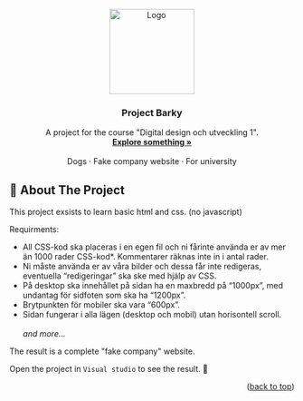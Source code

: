 
<br />
<div align="center">
  <a href="https://media0.giphy.com/media/v1.Y2lkPTc5MGI3NjExODc0MDIzNWpkZG16MjFzZmV6djE1cGxjY3U3Y3Y1Nmd5MWF1eXZibSZlcD12MV9pbnRlcm5hbF9naWZfYnlfaWQmY3Q9cw/WFEpbNDqjs312EZ06H/giphy.webp">
    <img src="https://i.giphy.com/media/v1.Y2lkPTc5MGI3NjExODc0MDIzNWpkZG16MjFzZmV6djE1cGxjY3U3Y3Y1Nmd5MWF1eXZibSZlcD12MV9pbnRlcm5hbF9naWZfYnlfaWQmY3Q9cw/WFEpbNDqjs312EZ06H/giphy.gif" alt="Logo" width="150" height="150">
  </a>

  <h3 align="center">Project Barky</h3>

  <p align="center">
    A project for the course "Digital design och utveckling 1".
    <br />
    <a href="https://www.youtube.com/watch?v=dQw4w9WgXcQ"><strong>Explore something »</strong></a>
    <br />
    <br />
    <a>Dogs</a>
    ·
    <a>Fake company website</a>
    ·
    <a>For university</a>
  </p>
</div>


<!-- ABOUT THE PROJECT -->
## 🐶 About The Project

This project exsists to learn basic html and css. (no javascript)

Requirments:
* All CSS-kod ska placeras i en egen fil och ni fårinte använda er av mer än 1000 rader CSS-kod*.
Kommentarer räknas inte in i antal rader. 
* Ni måste använda er av våra bilder och dessa får inte redigeras, eventuella “redigeringar” ska
ske med hjälp av CSS.
* På desktop ska innehållet på sidan ha en maxbredd på “1000px”, med undantag för sidfoten
som ska ha “1200px”.
* Brytpunkten för mobiler ska vara “600px”.
* Sidan fungerar i alla lägen (desktop och mobil) utan horisontell scroll.
<br><br>
<em> and more... </em>

The result is a complete "fake company" website.

Open the project in `Visual studio` to see the result. 🦴

<p align="right">(<a href="#readme-top">back to top</a>)</p>



 

